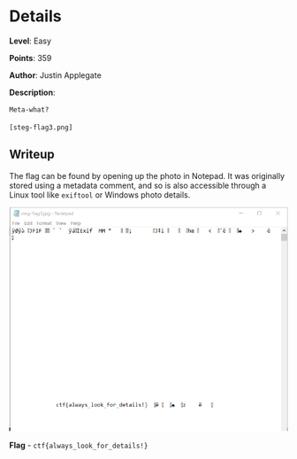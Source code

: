 # Details
**Level**: Easy

**Points**: 359

**Author**: Justin Applegate

**Description**:
```
Meta-what?

[steg-flag3.png]
```

## Writeup
The flag can be found by opening up the photo in Notepad. It was originally stored using a metadata comment, and so is also accessible through a Linux tool like `exiftool` or Windows photo details.

![](solution.png)

**Flag** - `ctf{always_look_for_details!}`